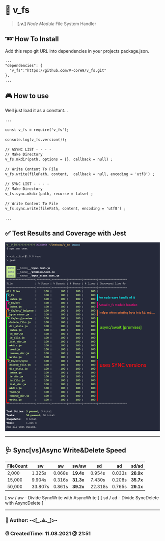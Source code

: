 # 🔽 v_fs 
> **[.v.]** *Node Module* File System Handler

## ➿ How To Install  

Add this repo git URL into dependencies in your projects package.json.  

    ...
    "dependencies": {
      "v_fs":"https://github.com/V-core9/v_fs.git"  
    },
    ...

## 🎮 How to use  

Well just load it as a constant...

    ...
    
    const v_fs = require('v_fs');

    console.log(v_fs.version());

    // ASYNC LIST - - - -
    // Make Directory 
    v_fs.mkdir(path, options = {}, callback = null) ;

    // Write Content To File
    v_fs.write(filePath, content,  callback = null, encoding = 'utf8') ;
    
    // SYNC LIST - - - -
    // Make Directory
    v_fs.sync.mkdir(path, recurse = false) ;

    // Write Content To File
    v_fs.sync.write(filePath, content, encoding = 'utf8') ;
    
    ...

## ✅ Test Results and Coverage with Jest

![Test and Coverage with Jest](v_fs_test.png)

---

## 🩺 Sync[vs]Async Write&Delete Speed

| FileCount      | sw | aw | sw/aw | sd | ad | sd/ad |
| ----------- | ----------- | ----------- | ----------- | ----------- | ----------- | ----------- |
| 2,000      | 1.325s       | 0.068s       | **19.4x**       | 0.954s       | 0.033s       | **28.9x**       |
| 15,000   | 9.904s        | 0.316s       | **31.3x**       | 7.430s       | 0.208s       | **35.7x**       |
| 50,000   | 33.807s        | 0.861s       | **39.2x**       | 22.318s       | 0.765s       | **29.1x**       |

[ sw / aw - Divide SyncWrite with AsyncWrite   ]
[ sd / ad  - Divide SyncDelete with AsyncDelete ]

---

### 👻 Author: **-<[\_.⟁.\_]>-**  

### ⏰ CreatedTime: 11.08.2021 @ 21:51  
